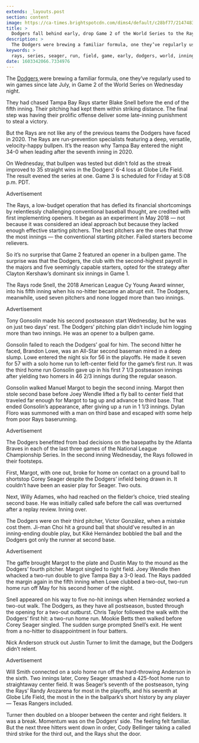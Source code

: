 ```yaml
--- 
extends: _layouts.post 
section: content 
image: https://ca-times.brightspotcdn.com/dims4/default/c28bf77/2147483647/strip/true/crop/2623x1377+0+194/resize/1200x630!/quality/90/?url=https%3A%2F%2Fcalifornia-times-brightspot.s3.amazonaws.com%2Fc8%2F58%2Fc081db194e51a06f0f3abec057fd%2Fla-photos-1staff-636113-sp-dodgers-19-rcg.JPG 
title: > 
  Dodgers fall behind early, drop Game 2 of the World Series to the Rays 
description: > 
  The Dodgers were brewing a familiar formula, one they’ve regularly used to win games since late July, in Game 2 of the World Series on Wednesday night.But the Rays are not like any of the previous teams the Dodgers have faced in 2020.So it’s no surprise that Game 2 featured an opener in a bullpen game.Gonsolin walked Manuel Margot to begin the second inning.In the second inning Wednesday, the Rays followed in their footsteps. 
keywords: > 
  rays, series, seager, run, field, game, early, dodgers, world, inning, second, innings, drop, fall, margot 
date: 1603342066.7334976 
--- 
```

<div><p>The <a class="link" href="https://www.latimes.com/sports/dodgers" target="_blank">Dodgers </a>were brewing a familiar formula, one they&#8217;ve regularly used to win games since late July, in Game 2 of the World Series on Wednesday night.</p><p>They had chased Tampa Bay Rays starter Blake Snell before the end of the fifth inning. Their pitching had kept them within striking distance. The final step was having their prolific offense deliver some late-inning punishment to steal a victory.</p><p>But the Rays are not like any of the previous teams the Dodgers have faced in 2020. The Rays are run-prevention specialists featuring a deep, versatile, velocity-happy bullpen. It&#8217;s the reason why Tampa Bay entered the night 34-0 when leading after the seventh inning in 2020.</p><p>On Wednesday, that bullpen was tested but didn&#8217;t fold as the streak improved to 35 straight wins in the Dodgers&#8217; 6-4 loss at Globe Life Field. The result evened the series at one. Game 3 is scheduled for Friday at 5:08 p.m. PDT.</p><p class="google-dfp-ad-caption">Advertisement</p>
    <p id="google-ad11a91b55-84e6-4e2b-8f68-45999971453f" class="google-dfp-ad injected">
        <p class="google-dfp-ad-placeholder"></p>
    </p>
<p>The Rays, a low-budget operation that has defied its financial shortcomings by relentlessly challenging conventional baseball thought, are credited with first implementing openers. It began as an experiment in May 2018 &#8212; not because it was considered an ideal approach but because they lacked enough effective starting pitchers. The best pitchers are the ones that throw the most innings &#8212; the conventional starting pitcher. Failed starters become relievers.</p><p>So it&#8217;s no surprise that Game 2 featured an opener in a bullpen game. The surprise was that the Dodgers, the club with the second-highest payroll in the majors and five seemingly capable starters, opted for the strategy after Clayton Kershaw&#8217;s dominant six innings in Game 1.</p><p>The Rays rode Snell, the 2018 American League Cy Young Award winner, into his fifth inning when his no-hitter became an abrupt exit. The Dodgers, meanwhile, used seven pitchers and none logged more than two innings.</p><p class="google-dfp-ad-caption">Advertisement</p>
    <p id="google-adf4a84492-53e1-445f-b5db-45045bd37c84" class="google-dfp-ad injected">
        <p class="google-dfp-ad-placeholder"></p>
    </p>
<p></p><p id="nativo_1"></p><p>Tony Gonsolin made his second postseason start Wednesday, but he was on just two days&#8217; rest. The Dodgers&#8217; pitching plan didn&#8217;t include him logging more than two innings. He was an opener to a bullpen game.</p><p>Gonsolin failed to reach the Dodgers&#8217; goal for him. The second hitter he faced, Brandon Lowe, was an All-Star second baseman mired in a deep slump. Lowe entered the night six for 56 in the playoffs. He made it seven for 57 with a solo home run to left-center field for the game&#8217;s first run. It was the third home run Gonsolin gave up in his first 7 1/3 postseason innings after yielding two homers in 46 2/3 innings during the regular season.</p><p>Gonsolin walked Manuel Margot to begin the second inning. Margot then stole second base before Joey Wendle lifted a fly ball to center field that traveled far enough for Margot to tag up and advance to third base. That ended Gonsolin&#8217;s appearance, after giving up a run in 1 1/3 innings. Dylan Floro was summoned with a man on third base and escaped with some help from poor Rays baserunning.</p><p class="google-dfp-ad-caption">Advertisement</p>
    <p id="google-ad4312e404-734c-436c-957c-a480371c8962" class="google-dfp-ad injected">
        <p class="google-dfp-ad-placeholder"></p>
    </p>
<p>The Dodgers benefitted from bad decisions on the basepaths by the Atlanta Braves in each of the last three games of the National League Championship Series. In the second inning Wednesday, the Rays followed in their footsteps.</p><p>First, Margot, with one out, broke for home on contact on a ground ball to shortstop Corey Seager despite the Dodgers&#8217; infield being drawn in. It couldn&#8217;t have been an easier play for Seager. Two outs.</p><p>Next, Willy Adames, who had reached on the fielder&#8217;s choice, tried stealing second base. He was initially called safe before the call was overturned after a replay review. Inning over.</p><p>The Dodgers were on their third pitcher, Victor Gonz&#225;lez, when a mistake cost them. Ji-man Choi hit a ground ball that should&#8217;ve resulted in an inning-ending double play, but Kik&#233; Hern&#225;ndez bobbled the ball and the Dodgers got only the runner at second base.</p><p class="google-dfp-ad-caption">Advertisement</p>
    <p id="google-adcfe37499-7da5-45ec-af2f-adc813f9e28b" class="google-dfp-ad injected">
        <p class="google-dfp-ad-placeholder"></p>
    </p>
<p>The gaffe brought Margot to the plate and Dustin May to the mound as the Dodgers&#8217; fourth pitcher. Margot singled to right field. Joey Wendle then whacked a two-run double to give Tampa Bay a 3-0 lead. The Rays padded the margin again in the fifth inning when Lowe clubbed a two-out, two-run home run off May for his second homer of the night.</p><p>Snell appeared on his way to five no-hit innings when Hern&#225;ndez worked a two-out walk. The Dodgers, as they have all postseason, busted through the opening for a two-out outburst. Chris Taylor followed the walk with the Dodgers&#8217; first hit: a two-run home run. Mookie Betts then walked before Corey Seager singled. The sudden surge prompted Snell&#8217;s exit. He went from a no-hitter to disappointment in four batters.</p><p>Nick Anderson struck out Justin Turner to limit the damage, but the Dodgers didn&#8217;t relent.</p><p class="google-dfp-ad-caption">Advertisement</p>
    <p id="google-ad7d7bce85-2a7a-42cd-840e-fd15feaab5a5" class="google-dfp-ad injected">
        <p class="google-dfp-ad-placeholder"></p>
    </p>
<p>Will Smith connected on a solo home run off the hard-throwing Anderson in the sixth. Two innings later, Corey Seager smashed a 425-foot home run to straightaway center field. It was Seager&#8217;s seventh of the postseason, tying the Rays&#8217; Randy Arozarena for most in the playoffs, and his seventh at Globe Life Field, the most in the in the ballpark&#8217;s short history by any player &#8212; Texas Rangers included.</p><p>Turner then doubled on a blooper between the center and right fielders. It was a break. Momentum was on the Dodgers&#8217; side. The feeling felt familiar. But the next three hitters went down in order, Cody Bellinger taking a called third strike for the third out, and the Rays shut the door.</p></div>